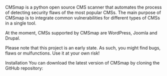 CMSmap is a python open source CMS scanner that automates the process of detecting security flaws of the most popular CMSs. The main purpose of CMSmap is to integrate common vulnerabilities for different types of CMSs in a single tool.

At the moment, CMSs supported by CMSmap are WordPress, Joomla and Drupal.

Please note that this project is an early state. As such, you might find bugs, flaws or mulfunctions. Use it at your own risk!

Installation
You can download the latest version of CMSmap by cloning the GitHub repository:
